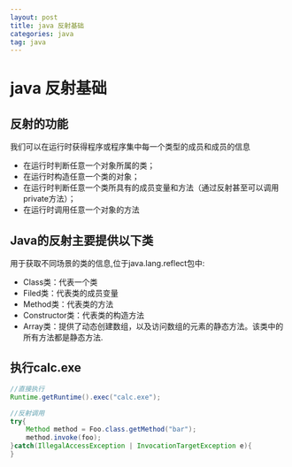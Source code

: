 ```yaml
---
layout: post
title: java 反射基础
categories: java
tag: java
---
```

# java 反射基础

## 反射的功能

我们可以在运行时获得程序或程序集中每一个类型的成员和成员的信息

- 在运行时判断任意一个对象所属的类；
- 在运行时构造任意一个类的对象；
- 在运行时判断任意一个类所具有的成员变量和方法（通过反射甚至可以调用private方法）；
- 在运行时调用任意一个对象的方法


## Java的反射主要提供以下类

用于获取不同场景的类的信息,位于java.lang.reflect包中:

- Class类：代表一个类
- Filed类：代表类的成员变量
- Method类：代表类的方法
- Constructor类：代表类的构造方法
- Array类：提供了动态创建数组，以及访问数组的元素的静态方法。该类中的所有方法都是静态方法.

## 执行calc.exe

```java
//直接执行
Runtime.getRuntime().exec("calc.exe");

//反射调用
try{
    Method method = Foo.class.getMethod("bar");
    method.invoke(foo);
}catch(IllegalAccessException | InvocationTargetException e){
}


```
